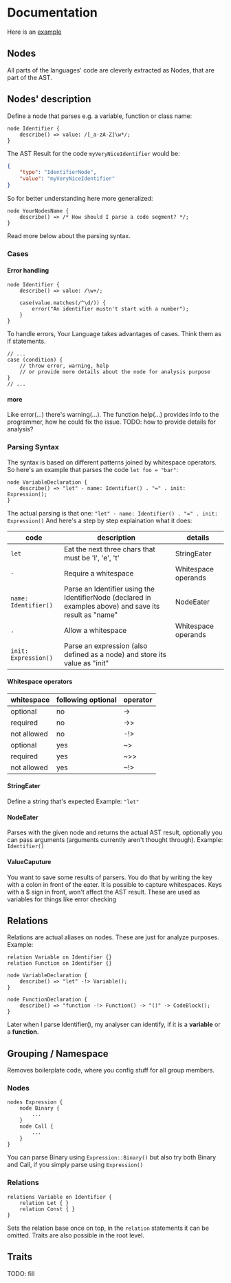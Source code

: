 # Documentation
Here is an [example](./target-syntax)

## Nodes
All parts of the languages' code are cleverly extracted as Nodes, that are part of the AST.

## Nodes' description
Define a node that parses e.g. a variable, function or class name:
```yl
node Identifier {
    describe() => value: /[_a-zA-Z]\w*/;
}
```

The AST Result for the code `myVeryNiceIdentifier` would be:
```json
{
    "type": "IdentifierNode",
    "value": "myVeryNiceIdentifier"
}
```

So for better understanding here more generalized:
```yl
node YourNodesName {
    describe() => /* How should I parse a code segment? */;
}
```
Read more below about the parsing syntax.
### Cases
#### Error handling
```yl
node Identifier {
    describe() => value: /\w+/;
    
    case(value.matches(/^\d/)) {
        error("An identifier mustn't start with a number");
    }
}
```
To handle errors, Your Language takes advantages of cases. Think them as if statements.
```yl
// ...
case (condition) {
    // throw error, warning, help
    // or provide more details about the node for analysis purpose 
}
// ...
```

#### more
Like error(...) there's warning(...). The function help(...) provides info to the programmer, how he could fix the issue.
TODO: how to provide details for analysis?


### Parsing Syntax
The syntax is based on different patterns joined by whitespace operators.
So here's an example that parses the code `let foo = "bar"`:
```yl
node VariableDeclaration {
    describe() => "let" - name: Identifier() . "=" . init: Expression();
}
```
The actual parsing is that one:
`"let" - name: Identifier() . "=" . init: Expression()`
And here's a step by step explaination what it does:

| code                 | description                                                                                             | details             |
|----------------------|---------------------------------------------------------------------------------------------------------|---------------------|
| `let`                | Eat the next three chars that must be 'l', 'e', 't'                                                     | StringEater         |
| `-`                  | Require a whitespace                                                                                    | Whitespace operands |
| `name: Identifier()` | Parse an Identifier using the IdentifierNode (declared in examples above) and save its result as "name" | NodeEater           |
| `.`                  | Allow a whitespace                                                                                      | Whitespace operands |
| `init: Expression()` | Parse an expression (also defined as a node) and store its value as "init"                              |                     |

#### Whitespace operators
| whitespace  | following optional | operator |
|-------------|--------------------|----------|
| optional    | no                 | ->       |
| required    | no                 | ->>      |
| not allowed | no                 | -!>      |
| optional    | yes                | ~>       |
| required    | yes                | ~>>      |
| not allowed | yes                | ~!>      |


#### StringEater
Define a string that's expected
Example:
`"let"`

#### NodeEater
Parses with the given node and returns the actual AST result, optionally you can pass arguments (arguments currently aren't thought through).
Example:
`Identifier()`

#### ValueCaputure
You want to save some results of parsers. You do that by writing the key with a colon in front of the eater.
It is possible to capture whitespaces.
Keys with a $ sign in front, won't affect the AST result. These are used as variables for things like error checking

## Relations
Relations are actual aliases on nodes.
These are just for analyze purposes.
Example:
```yl
relation Variable on Identifier {}
relation Function on Identifier {}

node VariableDeclaration {
    describe() => "let" -!> Variable();
}

node FunctionDeclaration {
    describe() => "function -!> Function() -> "()" -> CodeBlock();
}
```
Later when I parse Identifier(), my analyser can identify, if it is a **variable** or a **function**.

## Grouping / Namespace
Removes boilerplate code, where you config stuff for all group members.

### Nodes
```yl
nodes Expression {
    node Binary {
        ...
    }
    node Call {
        ...
    }
}
```
You can parse Binary using `Expression::Binary()` but also try both Binary and Call, if you simply parse using `Expression()`

### Relations
```yl
relations Variable on Identifier {
    relation Let { }
    relation Const { }
}
```
Sets the relation base once on top, in the `relation` statements it can be omitted.
Traits are also possible in the root level.

## Traits
TODO: fill